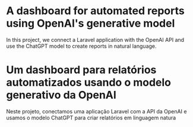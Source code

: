 # A dashboard for automated reports using OpenAI's generative model

In this project, we connect a Laravel application with the OpenAI API and use the ChatGPT model to create reports in natural language.

# Um dashboard para relatórios automatizados usando o modelo generativo da OpenAI

Neste projeto, conectamos uma aplicação Laravel com a API da OpenAI e usamos o modelo ChatGPT para criar relatórios em linguagem natura
